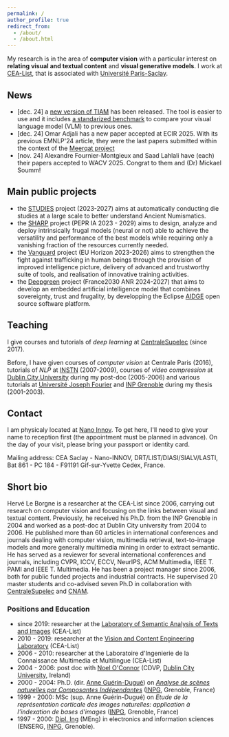 ```yaml
---
permalink: /
author_profile: true
redirect_from: 
  - /about/
  - /about.html
---
```


My research is in the area of **computer vision** with a particular interest on **relating visual and textual content** and **visual generative models**. I work at [CEA-List](https://list.cea.fr/en/), that is associated with [Université Paris-Saclay](https://www.universite-paris-saclay.fr/en).

## News 
* [dec. 24] a [new version of TIAM](https://github.com/CEA-LIST/TIAMv2) has been released. The tool is easier to use and it includes [a standarized benchmark](https://github.com/CEA-LIST/TIAMv2/blob/release/doc/benchmarking.md) to compare your visual language model (VLM) to previous ones.
* [dec. 24] Omar Adjali has a new paper accepted at ECIR 2025. With its previous EMNLP'24 article, they were the last papers submitted within the context of the [Meerqat project](https://www.meerqat.fr/)
* [nov. 24] Alexandre Fournier-Montgieux and Saad Lahlali have (each) their papers accepted to WACV 2025. Congrat to them and (Dr) Mickael Soumm!

## Main public projects
* the [STUDIES](https://anr.fr/Project-ANR-23-CE38-0014) project (2023-2027) aims at automatically conducting die studies at a large scale to better understand Ancient Numismatics.
* the [SHARP](https://project.inria.fr/sharp/) project (PEPR IA 2023 - 2029) aims to design, analyze and deploy intrinsically frugal models (neural or not) able to achieve the versatility and performance of the best models while requiring only a vanishing fraction of the resources currently needed.
* the [Vanguard](https://vanguard-horizon.eu/) project (EU Horizon 2023-2026) aims to strengthen the fight against trafficking in human beings through the provision of improved intelligence picture, delivery of advanced and trustworthy suite of tools, and realisation of innovative training activities.
* the [Deepgreen](https://deepgreen.ai/) project (France2030 ANR 2024-2027) that aims to develop an embedded artificial intelligence model that combines sovereignty, trust and frugality, by developping the Eclipse [AIDGE](https://gitlab.eclipse.org/eclipse/aidge/aidge) open source software platform.

## Teaching
I give courses and tutorials of *deep learning* at [CentraleSupelec](https://www.centralesupelec.fr/) (since 2017). 


Before, I have given courses of *computer vision* at Centrale Paris (2016), tutorials of *NLP* at [INSTN](https://instn.cea.fr/en/) (2007-2009), courses of *video compression* at [Dublin City University](https://www.dcu.ie/) during my post-doc (2005-2006) and various tutorials at [Université Joseph Fourier](https://www.univ-grenoble-alpes.fr/) and [INP Grenoble](https://www.grenoble-inp.fr/en) during my thesis (2001-2003).

## Contact 
I am physicaly located at [Nano Innov](https://list.cea.fr/app/uploads/2023/10/Coming_to_nano-innov_2023.pdf). To get here, I'll need to give your name to reception first (the appointment must be planned in advance). On the day of your visit, please bring your passport or identity card. 

Mailing address: CEA Saclay - Nano-INNOV, DRT/LIST/DIASI/SIALV/LASTI, Bat 861 - PC 184 - F91191 Gif-sur-Yvette Cedex, France.

## Short bio
Hervé Le Borgne is a researcher at the CEA-List since 2006, carrying out research on computer vision and focusing on the links between visual and textual content. Previously, he received his Ph.D. from the INP Grenoble in 2004 and worked as a post-doc at Dublin City university from 2004 to 2006. He published more than 60 articles in international conferences and journals dealing with computer vision, multimedia retrieval, text-to-image models and more generally multimedia mining in order to extract semantic. He has served as a reviewer for several international conferences and journals, including CVPR, ICCV, ECCV, NeurIPS, ACM Multimedia, IEEE T. PAMI and IEEE T. Multimedia. He has been a project manager since 2006, both for public funded projects and industrial contracts. He supervised 20 master students and co-advised seven Ph.D in collaboration with [CentraleSupelec](https://www.centralesupelec.fr/en) and [CNAM](https://www.cnam.eu/site-en/).

### Positions and Education
- since 2019: researcher at the [Laboratory of Semantic Analysis of Texts and Images](https://cea-list-lasti.github.io) (CEA-List)
- 2010 - 2019: researcher at the [Vision and Content Engineering Laboratory](https://kalisteo.cea.fr/index.php/ai/) (CEA-List)
- 2006 - 2010: researcher at the Laboratoire d'Ingenierie de la Connaissance Multimedia et Multilingue (CEA-List)
- 2004 - 2006: post doc with [Noel O'Connor](https://www.insight-centre.org/our-team/prof-noel-oconnor/) (CDVP, [Dublin City University](https://www.dcu.ie/), Ireland)
- 2000 - 2004: Ph.D. (dir. [Anne Guérin-Dugué](https://www.gipsa-lab.grenoble-inp.fr/user/anne.guerin-dugue)) on [*Analyse de scènes naturelles par Composantes Indépendantes*](https://theses.hal.science/tel-00005925) ([INPG](https://www.grenoble-inp.fr/), Grenoble, France)
- 1999 - 2000: MSc (sup. Anne Guérin-Dugué) on *Etude de la représentation corticale des images naturelles: application à l'indexation de bases d'images* ([INPG](https://www.grenoble-inp.fr/), Grenoble, France)
- 1997 - 2000: [Dipl. Ing](https://en.wikipedia.org/wiki/Dipl%C3%B4me_d%27Ing%C3%A9nieur) (MEng)  in electronics and information sciences (ENSERG, [INPG](https://www.grenoble-inp.fr/), Grenoble).
